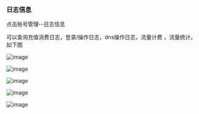### 日志信息

点击账号管理--日志信息

可以查询充值消费日志，登录/操作日志，dns操作日志，流量计费 ，流量统计。如下图

![image](https://user-images.githubusercontent.com/90588289/135219328-820fd3fc-6d78-4f1d-8546-a7d98c09763d.png)

![image](https://user-images.githubusercontent.com/90588289/135228275-c3862457-ede0-4c0d-aa40-689999bb3700.png)

![image](https://user-images.githubusercontent.com/90588289/135228518-5628de10-dabe-4a67-bc03-db3dbdfe4758.png)

![image](https://user-images.githubusercontent.com/90588289/133752765-fdaecf34-c645-4882-bcdf-bded39f88184.png)

![image](https://user-images.githubusercontent.com/90588289/133752775-2300564b-9441-4779-9764-f05bbc88d692.png)

